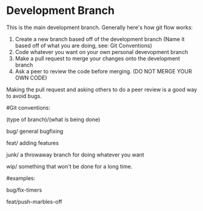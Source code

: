 # Development Branch

This is the main development branch. Generally here's how git flow works:
1) Create a new branch based off of the development branch (Name it based off of what you are doing, see: Git Conventions)
2) Code whatever you want on your own personal devevopment branch
3) Make a pull request to merge your changes onto the development branch
4) Ask a peer to review the code before merging. (DO NOT MERGE YOUR OWN CODE)

Making the pull request and asking others to do a peer review is a good way to avoid bugs. 


#Git conventions:

(type of branch)/(what is being done)

bug/ general bugfixing

feat/ adding features

junk/ a throwaway branch for doing whatever you want

wip/ something that won't be done for a long time.

#examples:

bug/fix-timers

feat/push-marbles-off
